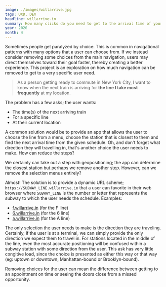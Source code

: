 ```yaml
---
image: ./images/willarrive.jpg
tags: UXD, DEV
headline: willarrive.in
summary: How many clicks do you need to get to the arrival time of your train? This project tries to reduce the number of decisions to make when the next train is expected to arrive near a user's location. Think it's easy to find the time? You might be surprised.
year: 2020
month: 4
---
```

Sometimes people get paralyzed by choice. This is common in navigational patterns with many options that a user can choose from. If we instead consider removing some choices from the main navigation, users may direct themselves toward their goal faster, thereby creating a better experience. This project is an exploration on how much navigation can be removed to get to a very specific user need.

> As a person getting ready to commute in New York City, I want to know when the next train is arriving for **the line I take most frequently** at my location.

The problem has a few asks; the user wants:
- The time(s) of the next arriving train
- For a specific line
- At their current location

A common solution would be to provide an app that allows the user to choose the line from a menu, choose the station that is closest to them and find the next arrival time from the given schedule. Oh, and don't forget what direction they will travelling in, that's another choice the user needs to make. How can reduce the steps?

We certainly can take out a step with geopositioning; the app can determine the closest station but perhaps we remove another step. However, can we remove the selection menus entirely?

Almost! The solution is to provide a dynamic URL scheme; `https://SUBWAY_LINE.willarrive.in` that a user can favorite in their web browser where `SUBWAY_LINE` is the number or letter that represents the subway to which the user needs the schedule. Examples:

- [f.willarrive.in](https://f.willarrive.in) (for the F line)
- [6.willarrive.in](https://6.willarrive.in) (for the 6 line)
- [a.willarrive.in](https://a.willarrive.in) (for the A line)

The only selection the user needs to make is the direction they are traveling. Certainly, if the user is at a terminal, we can simply provide the only direction we expect them to travel in. For stations located in the middle of the line, even the most accurate positioning will be confused within a subway station with some direction from the user. This ask has very little congitive load, since the choice is presented as either this way or that way (eg: uptown or downtown, Manhattan-bound or Brooklyn-bound).

Removing choices for the user can mean the difference between getting to an appointment on time or seeing the doors close from a missed opportunity.